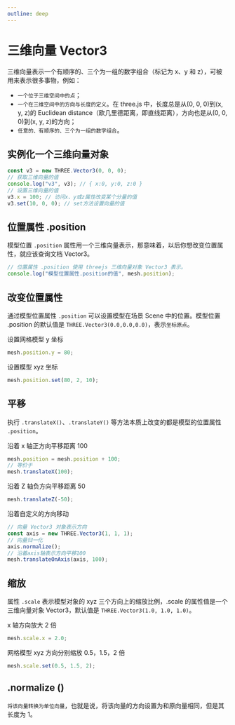 ```yaml
---
outline: deep
---
```


# 三维向量 Vector3

三维向量表示一个有顺序的、三个为一组的数字组合（标记为 x、y 和 z），可被用来表示很多事物，例如：

- `一个位于三维空间中的点`；
- `一个在三维空间中的方向与长度的定义`。在 three.js 中，长度总是从(0, 0, 0)到(x, y, z)的 Euclidean distance（欧几里德距离，即直线距离），方向也是从(0, 0, 0)到(x, y, z)的方向；
- `任意的、有顺序的、三个为一组的数字组合`。

## 实例化一个三维向量对象

```js
const v3 = new THREE.Vector3(0, 0, 0);
// 获取三维向量的值
console.log("v3", v3); // { x:0, y:0, z:0 }
// 设置三维向量的值
v3.x = 100; // 访问x、y或z属性改变某个分量的值
v3.set(10, 0, 0); // set方法设置向量的值
```

## 位置属性 .position

模型位置 `.position` 属性用一个三维向量表示，那意味着，以后你想改变位置属性，就应该查询文档 Vector3。

```js
// 位置属性 .position 使用 threejs 三维向量对象 Vector3 表示。
console.log("模型位置属性.position的值", mesh.position);
```

## 改变位置属性

通过模型位置属性 `.position` 可以设置模型在场景 Scene 中的位置。模型位置 .position 的默认值是 `THREE.Vector3(0.0,0.0,0.0)`，表示`坐标原点`。

设置网格模型 y 坐标

```js
mesh.position.y = 80;
```

设置模型 xyz 坐标

```js
mesh.position.set(80, 2, 10);
```

## 平移

执行 `.translateX()`、`.translateY()` 等方法本质上改变的都是模型的位置属性 `.position`。

沿着 x 轴正方向平移距离 100

```js
mesh.position = mesh.position + 100;
// 等价于
mesh.translateX(100);
```

沿着 Z 轴负方向平移距离 50

```js
mesh.translateZ(-50);
```

沿着自定义的方向移动

```js
// 向量 Vector3 对象表示方向
const axis = new THREE.Vector3(1, 1, 1);
// 向量归一化
axis.normalize();
// 沿着axis轴表示方向平移100
mesh.translateOnAxis(axis, 100);
```

## 缩放

属性 `.scale` 表示模型对象的 xyz 三个方向上的缩放比例，.scale 的属性值是一个三维向量对象 Vector3，默认值是 `THREE.Vector3(1.0, 1.0, 1.0)`。

x 轴方向放大 2 倍

```js
mesh.scale.x = 2.0;
```

网格模型 xyz 方向分别缩放 0.5，1.5，2 倍

```js
mesh.scale.set(0.5, 1.5, 2);
```

## .normalize ()

`将该向量转换为单位向量`，也就是说，将该向量的方向设置为和原向量相同，但是其长度为 1。
